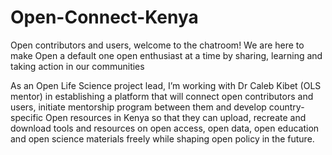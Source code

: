 # Open-Connect-Kenya
Open contributors and users, welcome to the chatroom! We are here to make Open a default one open enthusiast at a time by sharing, learning and taking action in our communities

As an Open Life Science project lead, I’m working with Dr Caleb Kibet (OLS mentor) in establishing a platform that will connect open contributors and users, initiate mentorship program between them and develop country- specific Open resources in Kenya so that they can upload, recreate and download tools and resources on open access, open data, open education and open science materials freely while shaping open policy in the future.
